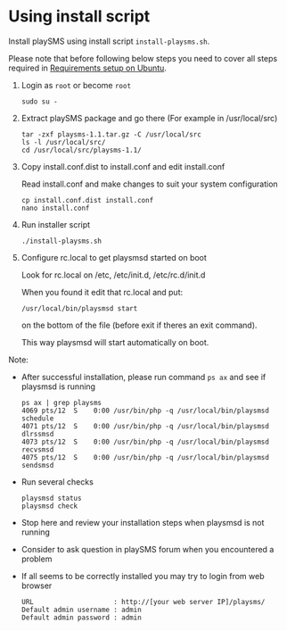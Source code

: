 # Using install script

Install playSMS using install script `install-playsms.sh`.

Please note that before following below steps you need to cover all steps required in [Requirements setup on Ubuntu](Requirements-setup-on-Ubuntu.md).

1.  Login as `root` or become `root`

    ```
    sudo su -
    ```

2.  Extract playSMS package and go there (For example in /usr/local/src)

    ```
    tar -zxf playsms-1.1.tar.gz -C /usr/local/src
    ls -l /usr/local/src/
    cd /usr/local/src/playsms-1.1/
    ```

3.  Copy install.conf.dist to install.conf and edit install.conf

    Read install.conf and make changes to suit your system configuration

    ```
    cp install.conf.dist install.conf
    nano install.conf
    ```

4.  Run installer script

    ```
    ./install-playsms.sh
    ```

5.  Configure rc.local to get playsmsd started on boot

    Look for rc.local on /etc, /etc/init.d, /etc/rc.d/init.d

    When you found it edit that rc.local and put:

    `/usr/local/bin/playsmsd start`

    on the bottom of the file (before exit if theres an exit command).

    This way playsmsd will start automatically on boot.

Note:

* After successful installation, please run command `ps ax` and see if playsmsd is running

  ```
  ps ax | grep playsms
  4069 pts/12  S    0:00 /usr/bin/php -q /usr/local/bin/playsmsd schedule
  4071 pts/12  S    0:00 /usr/bin/php -q /usr/local/bin/playsmsd dlrssmsd
  4073 pts/12  S    0:00 /usr/bin/php -q /usr/local/bin/playsmsd recvsmsd
  4075 pts/12  S    0:00 /usr/bin/php -q /usr/local/bin/playsmsd sendsmsd
  ```

* Run several checks

  ```
  playsmsd status
  playsmsd check
  ```

* Stop here and review your installation steps when playsmsd is not running
* Consider to ask question in playSMS forum when you encountered a problem
* If all seems to be correctly installed you may try to login from web browser

  ```
  URL                    : http://[your web server IP]/playsms/
  Default admin username : admin
  Default admin password : admin
  ```
